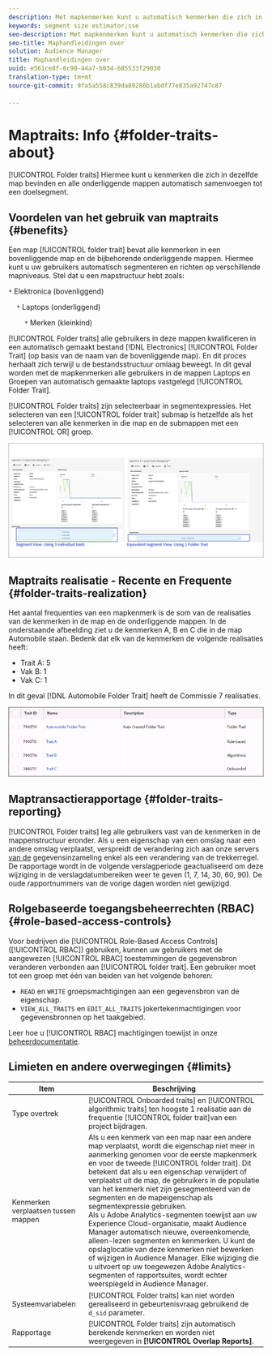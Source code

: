 ```yaml
---
description: Met mapkenmerken kunt u automatisch kenmerken die zich in dezelfde map bevinden en alle onderliggende mappen samenvoegen tot een doelsegment.
keywords: segment size estimator;sse
seo-description: Met mapkenmerken kunt u automatisch kenmerken die zich in dezelfde map bevinden en alle onderliggende mappen samenvoegen tot een doelsegment.
seo-title: Maphandleidingen over
solution: Audience Manager
title: Maphandleidingen over
uuid: e561ce8f-6c90-44a7-b034-685533f29030
translation-type: tm+mt
source-git-commit: 9fa5a558c839da89286b1abdf77e835a92747c87

---
```



# Maptraits: Info {#folder-traits-about}

[!UICONTROL Folder traits] Hiermee kunt u kenmerken die zich in dezelfde map bevinden en alle onderliggende mappen automatisch samenvoegen tot een doelsegment.

## Voordelen van het gebruik van maptraits {#benefits}

Een map [!UICONTROL folder trait] bevat alle kenmerken in een bovenliggende map en de bijbehorende onderliggende mappen. Hiermee kunt u uw gebruikers automatisch segmenteren en richten op verschillende mapniveaus. Stel dat u een mapstructuur hebt zoals:

`*` Elektronica (bovenliggend)

    `*` Laptops (onderliggend)

        `*` Merken (kleinkind)

[!UICONTROL Folder traits] alle gebruikers in deze mappen kwalificeren in een automatisch gemaakt bestand [!DNL Electronics] [!UICONTROL Folder Trait] (op basis van de naam van de bovenliggende map). En dit proces herhaalt zich terwijl u de bestandsstructuur omlaag beweegt. In dit geval worden met de mapkenmerken alle gebruikers in de mappen Laptops en Groepen van automatisch gemaakte laptops vastgelegd [!UICONTROL Folder Trait].

[!UICONTROL Folder traits] zijn selecteerbaar in segmentexpressies. Het selecteren van een [!UICONTROL folder trait] submap is hetzelfde als het selecteren van alle kenmerken in die map en de submappen met een [!UICONTROL OR] groep.

![](assets/folder-traits-compare-border.jpg)

## Maptraits realisatie - Recente en Frequente {#folder-traits-realization}

Het aantal frequenties van een mapkenmerk is de som van de realisaties van de kenmerken in de map en de onderliggende mappen. In de onderstaande afbeelding ziet u de kenmerken A, B en C die in de map Automobile staan. Bedenk dat elk van de kenmerken de volgende realisaties heeft:

* Trait A: 5
* Vak B: 1
* Vak C: 1

In dit geval [!DNL Automobile Folder Trait] heeft de Commissie 7 realisaties.

![](assets/folder_traits_rollup_border.png)

## Maptransactierapportage {#folder-traits-reporting}

[!UICONTROL Folder traits] leg alle gebruikers vast van de kenmerken in de mappenstructuur eronder. Als u een eigenschap van een omslag naar een andere omslag verplaatst, verspreidt de verandering zich aan onze servers [van de](../../reference/system-components/components-data-collection.md) gegevensinzameling enkel als een verandering van de trekkerregel. De rapportage wordt in de volgende verslagperiode geactualiseerd om deze wijziging in de verslagdatumbereiken weer te geven (1, 7, 14, 30, 60, 90). De oude rapportnummers van de vorige dagen worden niet gewijzigd.

## Rolgebaseerde toegangsbeheerrechten (RBAC) {#role-based-access-controls}

Voor bedrijven die [!UICONTROL Role-Based Access Controls] ([!UICONTROL RBAC]) gebruiken, kunnen uw gebruikers met de aangewezen [!UICONTROL RBAC] toestemmingen de gegevensbron veranderen verbonden aan [!UICONTROL folder trait]. Een gebruiker moet tot een groep met één van beiden van het volgende behoren:

* `READ` en `WRITE` groepsmachtigingen aan een gegevensbron van de eigenschap.
* `VIEW_ALL_TRAITS` en `EDIT_ALL_TRAITS` jokertekenmachtigingen voor gegevensbronnen op het taakgebied.

Leer hoe u [!UICONTROL RBAC] machtigingen toewijst in onze [beheerdocumentatie](../../features/administration/administration-overview.md#create-group).

## Limieten en andere overwegingen {#limits}

| Item | Beschrijving |
|---|---|
| Type overtrek | [!UICONTROL Onboarded traits] en [!UICONTROL algorithmic traits] ten hoogste 1 realisatie aan de frequentie [!UICONTROL folder trait]van een project bijdragen. |
| Kenmerken verplaatsen tussen mappen | Als u een kenmerk van een map naar een andere map verplaatst, wordt die eigenschap niet meer in aanmerking genomen voor de eerste mapkenmerk en voor de tweede [!UICONTROL folder trait]. Dit betekent dat als u een eigenschap verwijdert of verplaatst uit de map, de gebruikers in de populatie van het kenmerk niet zijn gesegmenteerd van de segmenten en de mapeigenschap als segmentexpressie gebruiken. <br> Als u Adobe Analytics-segmenten toewijst aan uw Experience Cloud-organisatie, maakt Audience Manager automatisch nieuwe, overeenkomende, alleen-lezen segmenten en kenmerken. U kunt de opslaglocatie van deze kenmerken niet bewerken of wijzigen in Audience Manager. Elke wijziging die u uitvoert op uw toegewezen Adobe Analytics-segmenten of rapportsuites, wordt echter weerspiegeld in Audience Manager. |
| Systeemvariabelen | [!UICONTROL Folder traits] kan niet worden gerealiseerd in gebeurtenisvraag gebruikend de `d_sid` parameter. |
| Rapportage | [!UICONTROL Folder traits] zijn automatisch berekende kenmerken en worden niet weergegeven in **[!UICONTROL Overlap Reports]**. |